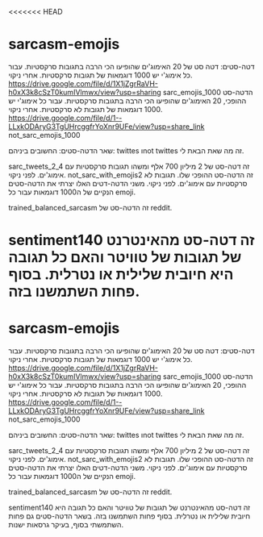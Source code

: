 <<<<<<< HEAD

# sarcasm-emojis

דטה-סטים:
דטה סט של 20 האימוג'ים שהופיעו הכי הרבה בתגובות סרקסטיות. עבור כל אימוג'י יש 1000 דוגמאות של תגובות סרקסטיות. אחרי ניקוי.
https://drive.google.com/file/d/1X1jZgrRaVH-h0xX3k8cSzT0kumIVlmwx/view?usp=sharing
sarc_emojis_1000
הדטה-סט ההופכי, 20 האימוג'ים שהופיעו הכי הרבה בתגובות סרקסטיות. עבור כל אימוג'י יש 1000 דוגמאות של תגובות לא סרקסטיות. אחרי ניקוי.
https://drive.google.com/file/d/1--LLxkODAryG3TgUHrcggfrYoXnr9UFe/view?usp=share_link
not_sarc_emojis_1000

שאר הדטה-סטים:
החשובים ביניהם: twittes וnot twittes זה מה שאת הבאת לי.

sarc_tweets_2_4 זה דטה-סט של 2 מיליון 700 אלף ומשהו תגובות סרקסטיות עם אימוג'ים. לפני ניקוי.
not_sarc_with_emojis2 זה הדטה-סט ההופכי שלו. תגובות לא סרקסטיות עם אימוג'ים. לפני ניקוי.
משני הדטה-דטים האלו יצרתי את הדטה-סטים הנקיים של ה1000 דוגמאות עבור כל emoji.

trained_balanced_sarcasm זה הדטה-סט של reddit.

# sentiment140 זה דטה-סט מהאינטרנט של תגובות של טוויטר והאם כל תגובה היא חיובית שלילית או נטרלית. בסוף פחות השתמשנו בזה.

# sarcasm-emojis

דטה-סטים:
דטה סט של 20 האימוג'ים שהופיעו הכי הרבה בתגובות סרקסטיות. עבור כל אימוג'י יש 1000 דוגמאות של תגובות סרקסטיות. אחרי ניקוי.
https://drive.google.com/file/d/1X1jZgrRaVH-h0xX3k8cSzT0kumIVlmwx/view?usp=sharing
sarc_emojis_1000
הדטה-סט ההופכי, 20 האימוג'ים שהופיעו הכי הרבה בתגובות סרקסטיות. עבור כל אימוג'י יש 1000 דוגמאות של תגובות לא סרקסטיות. אחרי ניקוי.
https://drive.google.com/file/d/1--LLxkODAryG3TgUHrcggfrYoXnr9UFe/view?usp=share_link
not_sarc_emojis_1000

שאר הדטה-סטים:
החשובים ביניהם: twittes וnot twittes זה מה שאת הבאת לי.

sarc_tweets_2_4 זה דטה-סט של 2 מיליון 700 אלף ומשהו תגובות סרקסטיות עם אימוג'ים. לפני ניקוי.
not_sarc_with_emojis2 זה הדטה-סט ההופכי שלו. תגובות לא סרקסטיות עם אימוג'ים. לפני ניקוי.
משני הדטה-דטים האלו יצרתי את הדטה-סטים הנקיים של ה1000 דוגמאות עבור כל emoji.

trained_balanced_sarcasm זה הדטה-סט של reddit.

sentiment140 זה דטה-סט מהאינטרנט של תגובות של טוויטר והאם כל תגובה היא חיובית שלילית או נטרלית. בסוף פחות השתמשנו בזה.
בשאר הדטה-סטים גם פחות השתמשתי בסוף, בעיקר גרסאות ישנות.
